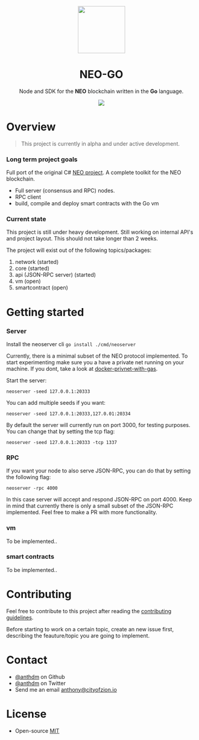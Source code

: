 <p align="center">
<img 
    src="http://res.cloudinary.com/vidsy/image/upload/v1503160820/CoZ_Icon_DARKBLUE_200x178px_oq0gxm.png" 
    width="125px"
  >
</p>

<h1 align="center">NEO-GO</h1>

<p align="center">
  Node and SDK for the <b>NEO</b> blockchain written in the <b>Go</b> language.
</p>

<p align="center">
  <a href="https://travis-ci.org/anthdm/neo-go">
    <img src="https://travis-ci.org/anthdm/neo-go.svg?branch=master">
  </a>
</p>

# Overview
> This project is currently in alpha and under active development.

### Long term project goals
Full port of the original C# [NEO project](https://github.com/neo-project). A complete toolkit for the NEO blockchain.

- Full server (consensus and RPC) nodes.
- RPC client
- build, compile and deploy smart contracts with the Go vm

### Current state
This project is still under heavy development. Still working on internal API's and project layout. This should not take longer than 2 weeks. 

The project will exist out of the following topics/packages:

1. network (started) 
2. core (started)
3. api (JSON-RPC server) (started)
4. vm (open)
5. smartcontract (open)

# Getting started 
### Server

Install the neoserver cli `go install ./cmd/neoserver`

Currently, there is a minimal subset of the NEO protocol implemented. To start experimenting make sure you a have a private net running on your machine. If you dont, take a look at [docker-privnet-with-gas](https://hub.docker.com/r/metachris/neo-privnet-with-gas/). 

Start the server:

`neoserver -seed 127.0.0.1:20333`

You can add multiple seeds if you want:

`neoserver -seed 127.0.0.1:20333,127.0.01:20334`

By default the server will currently run on port 3000, for testing purposes. You can change that by setting the tcp flag:

`neoserver -seed 127.0.0.1:20333 -tcp 1337`

### RPC
If you want your node to also serve JSON-RPC, you can do that by setting the following flag:

`neoserver -rpc 4000`

In this case server will accept and respond JSON-RPC on port 4000. Keep in mind that currently there is only a small subset of the JSON-RPC implemented. Feel free to make a PR with more functionality.

### vm
To be implemented..

### smart contracts
To be implemented..

# Contributing
Feel free to contribute to this project after reading the [contributing guidelines](https://github.com/anthdm/neo-go/blob/master/CONTRIBUTING.md).

Before starting to work on a certain topic, create an new issue first, describing the feauture/topic you are going to implement.

# Contact
- [@anthdm](https://github.com/anthdm) on Github
- [@anthdm](https://twitter.com/anthdm) on Twitter
- Send me an email anthony@cityofzion.io

# License
- Open-source [MIT](https://github.com/anthdm/neo-go/blob/master/LICENCE.md)
